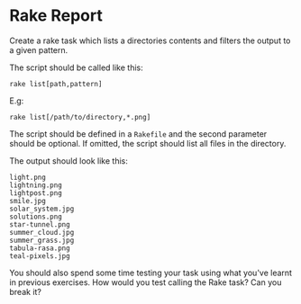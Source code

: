 # Rake Report

Create a rake task which lists a directories contents and filters the output to a given pattern.

The script should be called like this:

```
rake list[path,pattern]
```

E.g:

```
rake list[/path/to/directory,*.png]
```

The script should be defined in a `Rakefile` and the second parameter should be optional. If omitted, the script should list all files in the directory.

The output should look like this:

```
light.png
lightning.png
lightpost.png
smile.jpg
solar_system.jpg
solutions.png
star-tunnel.png
summer_cloud.jpg
summer_grass.jpg
tabula-rasa.png
teal-pixels.jpg
```

You should also spend some time testing your task using what you've learnt in previous exercises. How would you test calling the Rake task? Can you break it?
